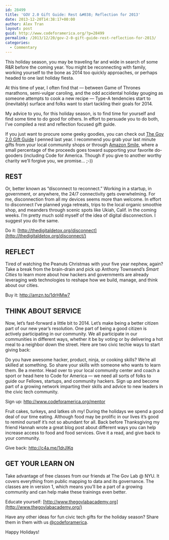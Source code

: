 ```yaml
---
id: 28499
title: 'GOV 2.0 Gift Guide: Rest &#038; Reflection for 2013'
date: 2013-12-20T14:38:17+00:00
author: Alex Tran
layout: post
guid: http://www.codeforamerica.org/?p=28499
permalink: /2013/12/20/gov-2-0-gift-guide-rest-reflection-for-2013/
categories:
  - Commentary
---
```

<p dir="ltr">
  This holiday season, you may be traveling far and wide in search of some R&R before the coming year. You might be reconnecting with family, working yourself to the bone as 2014 too quickly approaches, or perhaps headed to one last holiday fiesta.
</p>

<p dir="ltr">
  At this time of year, I often find that — between Game of Thrones marathons, semi-vulgar caroling, and the odd accidental holiday gouging as someone attempts to cook a new recipe — Type-A tendencies start to (inevitably) surface and folks want to start tackling their goals for 2014.
</p>

<p dir="ltr">
  My advice to you, for this holiday season, is to find time for yourself and find some time to do good for others. In effort to persuade you to do both, I&#8217;ve compiled a rest and reflection focused gift guide.
</p>

<p dir="ltr">
  If you just want to procure some geeky goodies, you can check out <a href="http://www.codeforamerica.org/2012/12/20/the-gov-2-0-gift-guide-2012/">The Gov 2.0 Gift Guide</a> I penned last year. I recommend you grab your last minute gifts from your local community shops or through <a href="http://bit.ly/holidayswithCfA">Amazon Smile</a>, where a small percentage of the proceeds goes toward supporting your favorite do-gooders (including Code for America. Though if you give to another worthy charity we&#8217;ll forgive you, we promise… ;-))
</p>

## REST

Or, better known as “disconnect to reconnect.” Working in a startup, in government, or anywhere, the 24/7 connectivity gets overwhelming. For me, disconnection from all my devices seems more than welcome. In effort to disconnect I&#8217;ve planned yoga retreats, trips to the local organic smoothie shop, and meanders through scenic spots like Ukiah, Calif. in the coming weeks. I’m pretty much sold myself of the idea of digital disconnection. I suggest you do the same.

Do it: [http://thedigitaldetox.org/disconnect](http://thedigitaldetox.org/disconnect/)

## REFLECT

<p dir="ltr">
  Tired of watching the Peanuts Christmas with your five year nephew, again? Take a break from the brain-drain and pick up Anthony Townsend’s <em>Smart Cities</em> to learn more about how hackers and governments are already leveraging web technologies to reshape how we build, manage, and think about our cities.
</p>

<p dir="ltr">
  Buy it: <a href="http://amzn.to/1drHMw7" target="_blank">http://amzn.to/1drHMw7</a>
</p>

## THINK ABOUT SERVICE

<p dir="ltr">
  Now, let&#8217;s fast-forward a little bit to 2014. Let&#8217;s make being a better citizen part of our new year&#8217;s resolution. One part of being a good citizen is actively participating in our community. We all participate in our communities in different ways, whether it be by voting or by delivering a hot meal to a neighbor down the street. Here are two civic techie ways to start giving back:
</p>

<p dir="ltr">
  Do you have awesome hacker, product, ninja, or cooking skills? We&#8217;re all skilled at something. So share your skills with someone who wants to learn them. Be a mentor. Head over to your local community center and coach a sport or head here to Code for America &#8212; we need all sorts of folks to guide our Fellows, startups, and community hackers. Sign up and become part of a growing network imparting their skills and advice to new leaders in the civic tech community.
</p>

<p dir="ltr">
  Sign up: <a href="http://www.codeforamerica.org/mentor" target="_blank">http://www.codeforamerica.org/mentor</a>
</p>

<p dir="ltr">
  Fruit cakes, turkeys, and latkes oh my! During the holidays we spend a good deal of our time eating. Although food may be prolific in our lives it&#8217;s good to remind ourself it&#8217;s not so abundant for all. Back before Thanksgiving my friend Hannah wrote a great blog post about different ways you can help increase access to food and food services. Give it a read, and give back to your community.
</p>

<p dir="ltr">
  Give back: <a href="http://c4a.me/1drJlKq" target="_blank">http://c4a.me/1drJlKq</a>
</p>

## GET YOUR LEARN ON

Take advantage of free classes from our friends at The Gov Lab @ NYU. It covers everything from public mapping to data and its governance. The classes are in version 1, which means you’ll be a part of a growing community and can help make these trainings even better.

Educate yourself: [http://www.thegovlabacademy.org](http://www.thegovlabacademy.org/)

<p dir="ltr">
  Have any other ideas for fun civic tech gifts for the holiday season? Share them in them with us <a href="http://twitter.com/codeforamerica" target="_blank">@codeforamerica</a>.
</p>

Happy Holidays!